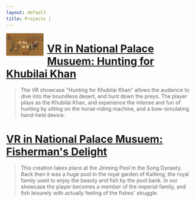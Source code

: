 ```yaml
---
layout: default
title: Projects | 
---
```


<img src = "/images/huntingCover.jpg"
        style = "float: left;
                overflow: auto;
                width: 20%;
                height: 20%;
                padding-right: 10px">

# [VR in National Palace Musuem: Hunting for Khubilai Khan](hunting.md)

> The VR showcase "Hunting for Khubilai Khan" allows the audience to dive into the
boundless desert, and hunt down the preys. The player plays as the Khubilai Khan,
and experience the intense and fun of hunting by sitting on the horse-riding machine,
and a bow-simulating hand-held device.  


# [VR in National Palace Musuem: Fisherman's Delight](fishing.md)

> This creation takes place at the Jinming Pool in the Song Dynasty. Back then it was a
huge pool in the royal garden of Kaifeng; the royal family used to enjoy the beauty and
fish by the pool bank. In our showcase the player becomes a member of the imperial family,
and fish leisurely with actually feeling of the fishes' struggle.  
